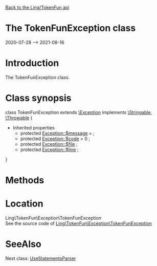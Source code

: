 [Back to the Ling/TokenFun api](https://github.com/lingtalfi/TokenFun/blob/master/doc/api/Ling/TokenFun.md)



The TokenFunException class
================
2020-07-28 --> 2021-08-16






Introduction
============

The TokenFunException class.



Class synopsis
==============


class <span class="pl-k">TokenFunException</span> extends [\Exception](http://php.net/manual/en/class.exception.php) implements [\Stringable](https://wiki.php.net/rfc/stringable), [\Throwable](http://php.net/manual/en/class.throwable.php) {

- Inherited properties
    - protected  [Exception::$message](#property-message) =  ;
    - protected  [Exception::$code](#property-code) = 0 ;
    - protected  [Exception::$file](#property-file) ;
    - protected  [Exception::$line](#property-line) ;

}






Methods
==============






Location
=============
Ling\TokenFun\Exception\TokenFunException<br>
See the source code of [Ling\TokenFun\Exception\TokenFunException](https://github.com/lingtalfi/TokenFun/blob/master/Exception/TokenFunException.php)



SeeAlso
==============
Next class: [UseStatementsParser](https://github.com/lingtalfi/TokenFun/blob/master/doc/api/Ling/TokenFun/Parser/UseStatementsParser.md)<br>

